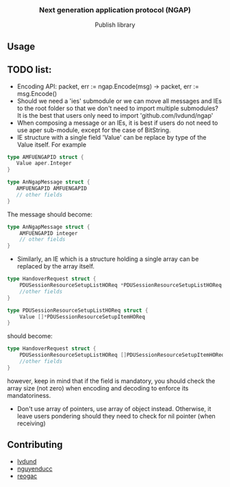 <br />
<div align="center">
  <h3 align="center">Next generation application protocol (NGAP)</h3>
  <p align="center">
    Publish library
  </p>
</div>

## Usage


## TODO list:
 - Encoding API: packet, err := ngap.Encode(msg) -> packet, err := msg.Encode()
 - Should we need a 'ies' submodule or we can move all messages and IEs to the root folder so that we don't need to import multiple submodules? It is the best that users only need to import 'github.com/lvdund/ngap'
 - When composing a message or an IEs, it is best if users do not need to use aper sub-module, except for the case of BitString.
 - IE structure with a single field 'Value' can be replace by type of the Value itself. For example

 ```go
type AMFUENGAPID struct {
	Value aper.Integer
}

type AnNgapMessage struct {
	AMFUENGAPID AMFUENGAPID
	// other fields
}
```

The message should become:

```go
type AnNgapMessage struct {
	AMFUENGAPID integer
	// other fields
}
```	

 - Similarly, an IE which is a structure holding a single array can be replaced by the array itself.
```go
type HandoverRequest struct {
	PDUSessionResourceSetupListHOReq *PDUSessionResourceSetupListHOReq
	//other fields
}

type PDUSessionResourceSetupListHOReq struct {
	Value []*PDUSessionResourceSetupItemHOReq
}

```
should become:

```go
type HandoverRequest struct {
	PDUSessionResourceSetupListHOReq []PDUSessionResourceSetupItemHOReq
	//other fields
}

```
however, keep in mind that if the field is mandatory, you should check the array size (not zero) when encoding and decoding to enforce its mandatoriness.

- Don't use array of pointers, use array of object instead. Otherwise, it leave users pondering should they need to check for nil pointer (when receiving)

## Contributing

- [lvdund](https://github.com/lvdund)
- [nguyenducc](https://github.com/nguyenducc)
- [reogac](https://github.com/reogac)
